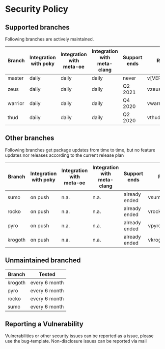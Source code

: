 # Security Policy

## Supported branches

Following branches are actively maintained.

| Branch  | Integration with poky | Integration with meta-oe | Integration with meta-clang | Support ends |    Release tag     |
| ------- | --------------------- | ------------------------ | --------------------------- | ------------ | ------------------ |
| master  | daily                 | daily                    | daily                       | never        | v[VERSION]         |
| zeus    | daily                 | daily                    | daily                       | Q2 2021      | vzeus_[VERSION]    |
| warrior | daily                 | daily                    | daily                       | Q4 2020      | vwarrior_[VERSION] |
| thud    | daily                 | daily                    | daily                       | Q2 2020      | vthud_[VERSION]    |

## Other branches

Following branches get package updates from time to time, but no feature updates nor releases according to the current release plan

| Branch  | Integration with poky | Integration with meta-oe | Integration with meta-clang | Support ends  |    Release tag     |
| ------- | --------------------- | ------------------------ | --------------------------- | ------------- | ------------------ |
| sumo    | on push               | n.a.                     | n.a.                        | already ended | vsumo_[VERSION]    |
| rocko   | on push               | n.a.                     | n.a.                        | already ended | vrocko_[VERSION]   |
| pyro    | on push               | n.a.                     | n.a.                        | already ended | vpyro_[VERSION]    |
| krogoth | on push               | n.a.                     | n.a.                        | already ended | vkrogoth_[VERSION] |

## Unmaintained branched

| Branch   | Tested             |
| -------- | ------------------ |
| krogoth  | every 6 month      |
| pyro     | every 6 month      |
| rocko    | every 6 month      |
| sumo     | every 6 month      |

## Reporting a Vulnerability

Vulnerabilities or other security issues can be reported as a issue, please use the bug-template.
Non-disclosure issues can be reported via mail
